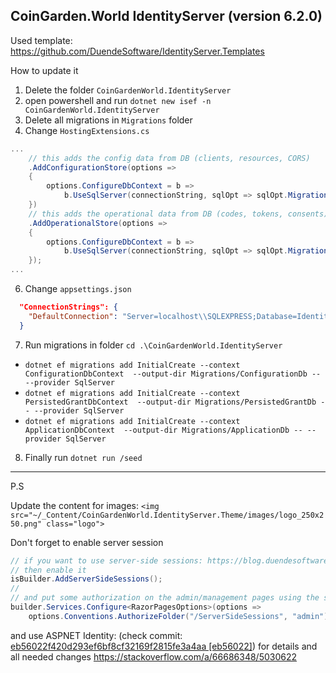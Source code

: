 ## CoinGarden.World IdentityServer (version 6.2.0)
Used template: 
https://github.com/DuendeSoftware/IdentityServer.Templates

How to update it 

1. Delete the folder `CoinGardenWorld.IdentityServer`
2. open powershell and run `dotnet new isef -n CoinGardenWorld.IdentityServer`
3. Delete all migrations in `Migrations` folder
4. Change `HostingExtensions.cs`
```c#
...
    // this adds the config data from DB (clients, resources, CORS)
    .AddConfigurationStore(options =>
    {
        options.ConfigureDbContext = b => 
            b.UseSqlServer(connectionString, sqlOpt => sqlOpt.MigrationsAssembly(typeof(Program).Assembly.FullName));
    })
    // this adds the operational data from DB (codes, tokens, consents)
    .AddOperationalStore(options =>
    {
        options.ConfigureDbContext = b =>
            b.UseSqlServer(connectionString, sqlOpt => sqlOpt.MigrationsAssembly(typeof(Program).Assembly.FullName));
    });
...
```
6. Change `appsettings.json`
```json
  "ConnectionStrings": { 
    "DefaultConnection": "Server=localhost\\SQLEXPRESS;Database=IdentityServer.db;Integrated Security=true;MultipleActiveResultSets=true"
  }
```
7. Run migrations in folder `cd .\CoinGardenWorld.IdentityServer` 
 - `dotnet ef migrations add InitialCreate --context ConfigurationDbContext  --output-dir Migrations/ConfigurationDb -- --provider SqlServer `
 - `dotnet ef migrations add InitialCreate --context PersistedGrantDbContext  --output-dir Migrations/PersistedGrantDb -- --provider SqlServer` 
 - `dotnet ef migrations add InitialCreate --context ApplicationDbContext  --output-dir Migrations/ApplicationDb -- --provider SqlServer` 
8. Finally run `dotnet run /seed`

--- 
P.S

Update the content for images: `<img src="~/_Content/CoinGardenWorld.IdentityServer.Theme/images/logo_250x250.png" class="logo">`

Don't forget to enable server session 
```c#
// if you want to use server-side sessions: https://blog.duendesoftware.com/posts/20220406_session_management/
// then enable it
isBuilder.AddServerSideSessions();
//
// and put some authorization on the admin/management pages using the same policy created above
builder.Services.Configure<RazorPagesOptions>(options =>
    options.Conventions.AuthorizeFolder("/ServerSideSessions", "admin"));
```

and use ASPNET Identity: (check commit: [eb56022f420d293ef6bf8cf32169f2815fe3a4aa [eb56022]](https://github.com/s2kdesign-com/CoinGardenWorld/commit/eb56022f420d293ef6bf8cf32169f2815fe3a4aa)) for details and all needed changes
https://stackoverflow.com/a/66686348/5030622
